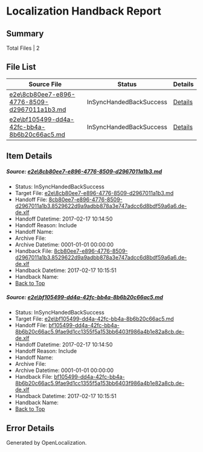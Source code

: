 # <a name='report-top'></a> Localization Handback Report

## Summary
 Total Files | 2

## File List
 Source File | Status | Details 
 ----------- | ------ | ------- 
 [e2e\8cb80ee7-e896-4776-8509-d2967011a1b3.md](https://github.com/OpenLocalizationTestOrg/ol-test0/blob/363bebe88ac68dc5396d15a1802ad0848a983614/e2e/8cb80ee7-e896-4776-8509-d2967011a1b3.md) | InSyncHandedBackSuccess | [Details](#930c6f8eab14b593d67e3920e1301927b551affb7)
 [e2e\bf105499-dd4a-42fc-bb4a-8b6b20c66ac5.md](https://github.com/OpenLocalizationTestOrg/ol-test0/blob/363bebe88ac68dc5396d15a1802ad0848a983614/e2e/bf105499-dd4a-42fc-bb4a-8b6b20c66ac5.md) | InSyncHandedBackSuccess | [Details](#147d58e757e0476a04d29f1b4dffbeab4729e9d98)

## Item Details
##### <a name='930c6f8eab14b593d67e3920e1301927b551affb7'></a> Source: [e2e\8cb80ee7-e896-4776-8509-d2967011a1b3.md](https://github.com/OpenLocalizationTestOrg/ol-test0/blob/363bebe88ac68dc5396d15a1802ad0848a983614/e2e/8cb80ee7-e896-4776-8509-d2967011a1b3.md)
* Status: InSyncHandedBackSuccess
* Target File: [e2e\8cb80ee7-e896-4776-8509-d2967011a1b3.md](https://github.com/OpenLocalizationTestOrg/ol-test4-dede/blob/0ee3dcbad5c6454795d24430c35762d1a7f2f4f0/e2e/8cb80ee7-e896-4776-8509-d2967011a1b3.md)
* Handoff File: [8cb80ee7-e896-4776-8509-d2967011a1b3.8529622d9a9adbb878a3e747adcc6d8bdf59a6a6.de-de.xlf](https://github.com/OpenLocalizationTestOrg/ol-test4-handoff/blob/07f32597b048d272b268bfd5e2e145ae141ffbae/ol-handoff/OpenLocalizationTestOrg/ol-test4-dede/xinjiang/8cb80ee7-e896-4776-8509-d2967011a1b3.8529622d9a9adbb878a3e747adcc6d8bdf59a6a6.de-de.xlf)
* Handoff Datetime: 2017-02-17 10:14:50
* Handoff Reason: Include
* Handoff Name: 
* Archive File: 
* Archive Datetime: 0001-01-01 00:00:00
* Handback File: [8cb80ee7-e896-4776-8509-d2967011a1b3.8529622d9a9adbb878a3e747adcc6d8bdf59a6a6.de-de.xlf](https://github.com/OpenLocalizationTestOrg/ol-test4-handback/blob/a0db09fa900fd38409e2d7d14eb016cece470be8/ol-handback/OpenLocalizationTestOrg/ol-test4-dede/xinjiang/8cb80ee7-e896-4776-8509-d2967011a1b3.8529622d9a9adbb878a3e747adcc6d8bdf59a6a6.de-de.xlf)
* Handback Datetime: 2017-02-17 10:15:51
* Handback Name: 
* [Back to Top](#report-top)

##### <a name='147d58e757e0476a04d29f1b4dffbeab4729e9d98'></a> Source: [e2e\bf105499-dd4a-42fc-bb4a-8b6b20c66ac5.md](https://github.com/OpenLocalizationTestOrg/ol-test0/blob/363bebe88ac68dc5396d15a1802ad0848a983614/e2e/bf105499-dd4a-42fc-bb4a-8b6b20c66ac5.md)
* Status: InSyncHandedBackSuccess
* Target File: [e2e\bf105499-dd4a-42fc-bb4a-8b6b20c66ac5.md](https://github.com/OpenLocalizationTestOrg/ol-test4-dede/blob/0ee3dcbad5c6454795d24430c35762d1a7f2f4f0/e2e/bf105499-dd4a-42fc-bb4a-8b6b20c66ac5.md)
* Handoff File: [bf105499-dd4a-42fc-bb4a-8b6b20c66ac5.9fae9d1cc1355f5a153bb6403f986a4b1e82a8cb.de-de.xlf](https://github.com/OpenLocalizationTestOrg/ol-test4-handoff/blob/07f32597b048d272b268bfd5e2e145ae141ffbae/ol-handoff/OpenLocalizationTestOrg/ol-test4-dede/xinjiang/bf105499-dd4a-42fc-bb4a-8b6b20c66ac5.9fae9d1cc1355f5a153bb6403f986a4b1e82a8cb.de-de.xlf)
* Handoff Datetime: 2017-02-17 10:14:50
* Handoff Reason: Include
* Handoff Name: 
* Archive File: 
* Archive Datetime: 0001-01-01 00:00:00
* Handback File: [bf105499-dd4a-42fc-bb4a-8b6b20c66ac5.9fae9d1cc1355f5a153bb6403f986a4b1e82a8cb.de-de.xlf](https://github.com/OpenLocalizationTestOrg/ol-test4-handback/blob/a0db09fa900fd38409e2d7d14eb016cece470be8/ol-handback/OpenLocalizationTestOrg/ol-test4-dede/xinjiang/bf105499-dd4a-42fc-bb4a-8b6b20c66ac5.9fae9d1cc1355f5a153bb6403f986a4b1e82a8cb.de-de.xlf)
* Handback Datetime: 2017-02-17 10:15:51
* Handback Name: 
* [Back to Top](#report-top)


## Error Details

Generated by OpenLocalization.
